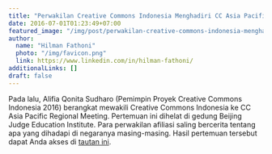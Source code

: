 ```yaml
---
title: "Perwakilan Creative Commons Indonesia Menghadiri CC Asia Pacific Regional Meeting"
date: 2016-07-01T01:23:49+07:00
featured_image: "/img/post/perwakilan-creative-commons-indonesia-menghadiri-cc-asia-pacific-regional-meeting/28144921415_a81af89619_o-1024x683.jpg"
author:
  name: "Hilman Fathoni"
  photo: "/img/favicon.png"
  link: https://www.linkedin.com/in/hilman-fathoni/
additionalLinks: []
draft: false
---
```


Pada  lalu, Alifia Qonita Sudharo (Pemimpin Proyek Creative Commons Indonesia 2016) berangkat mewakili Creative Commons Indonesia ke CC Asia Pacific Regional Meeting. Pertemuan ini dihelat di gedung Beijing Judge Education Institute. Para perwakilan afiliasi saling bercerita tentang apa yang dihadapi  di negaranya masing-masing. Hasil pertemuan tersebut dapat Anda akses di [tautan ini](https://hackpad.com/CC-Asia-Pacific-Regional-Meeting-2016-5ksdMMU9E2F).